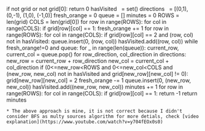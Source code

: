 if not grid or not grid[0]: return 0
hasVisited   = set()
directions   = [(0,1), (0,-1), (1,0), (-1,0)]
fresh_orange = 0
queue = []
minutes  = 0
ROWS  = len(grid)
COLS  = len(grid[0])
for row in range(ROWS):
for col in range(COLS):
if grid[row][col] == 1:
fresh_orange += 1
for row in range(ROWS):
for col in range(COLS):
if grid[row][col] == 2 and (row, col) not in hasVisited:
queue.insert(0, (row, col))
hasVisited.add((row, col))
while fresh_orange!=0 and queue:
for _ in range(len(queue)):
current_row, current_col = queue.pop()
for row_direction, col_direction in directions:
new_row = current_row + row_direction
new_col = current_col + col_direction
if (0<=new_row<ROWS and 0<=new_col<COLS and
(new_row, new_col) not in hasVisited and
grid[new_row][new_col] != 0):
grid[new_row][new_col] = 2
fresh_orange -= 1
queue.insert(0, (new_row, new_col))
hasVisited.add((new_row, new_col))
minutes += 1
for row in range(ROWS):
for col in range(COLS):
if grid[row][col] == 1:
return -1
return minutes
```
* The above approach is mine, it is not correct because I didn't consider BFS as multy sources algorithm for more detials, check [video explanation](https://www.youtube.com/watch?v=y704fEOx0s0)